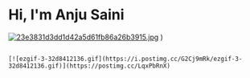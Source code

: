 # Hi, I'm Anju Saini 

[![23e3831d3dd1d42a5d61fb86a26b3915.jpg](https://i.postimg.cc/k58mqB1q/23e3831d3dd1d42a5d61fb86a26b3915.jpg)](https://postimg.cc/8F13bPg0)  )



                                                              
                                                              
                                                              
                                                                             [![ezgif-3-32d8412136.gif](https://i.postimg.cc/G2Cj9mRk/ezgif-3-32d8412136.gif)](https://postimg.cc/LqxPbRnX)
